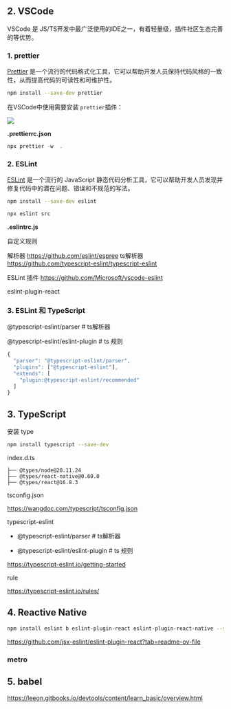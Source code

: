 
## 2. VSCode

VSCode 是 JS/TS开发中最广泛使用的IDE之一，有着轻量级，插件社区生态完善的等优势。

### 1. prettier 

[Prettier](https://prettier.io/) 是一个流行的代码格式化工具，它可以帮助开发人员保持代码风格的一致性，从而提高代码的可读性和可维护性。 

```sh 
npm install --save-dev prettier 
```

在VSCode中使用需要安装 `prettier`插件：

![](https://pic.existorlive.cn//202405080052872.png)


**.prettierrc.json**

```ts 
npx prettier -w  .
```
### 2. ESLint

[ESLint](https://eslint.org/) 是一个流行的 JavaScript 静态代码分析工具，它可以帮助开发人员发现并修复代码中的潜在问题、错误和不规范的写法。

```sh
npm install --save-dev eslint
```

```sh 
npx eslint src
```

**.eslintrc.js**


自定义规则

解析器 https://github.com/eslint/espree
ts解析器 https://github.com/typescript-eslint/typescript-eslint

ESLint 插件 https://github.com/Microsoft/vscode-eslint

eslint-plugin-react


### 3.  ESLint 和 TypeScript

@typescript-eslint/parser            # ts解析器

@typescript-eslint/eslint-plugin   # ts 规则 


```ts
{
  "parser": "@typescript-eslint/parser",
  "plugins": ["@typescript-eslint"],
  "extends": [
    "plugin:@typescript-eslint/recommended"
  ]
}
```

## 3. TypeScript

安装 type

```sh 
npm install typescript --save-dev
```

index.d.ts

```
├── @types/node@20.11.24
├── @types/react-native@0.60.0
├── @types/react@16.8.3
```

tsconfig.json

https://wangdoc.com/typescript/tsconfig.json


typescript-eslint

- @typescript-eslint/parser            # ts解析器

- @typescript-eslint/eslint-plugin   # ts 规则 

https://typescript-eslint.io/getting-started

rule 

https://typescript-eslint.io/rules/


## 4.  Reactive Native

```sh
npm install eslint b eslint-plugin-react eslint-plugin-react-native --save-dev
```

https://github.com/jsx-eslint/eslint-plugin-react?tab=readme-ov-file


### metro

## 5. babel

https://leeon.gitbooks.io/devtools/content/learn_basic/overview.html